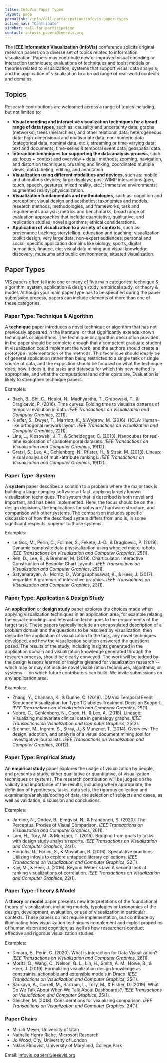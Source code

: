 ```yaml
---
title: InfoVis Paper Types
layout: page
permalink: /info/call-participation/infovis-paper-types
active_nav: "Contribute"
sidebar: call-for-participation
contact: infovis_papers@ieeevis.org
---
```


The **IEEE Information Visualization (InfoVis)** conference solicits original research papers on a diverse set of topics related to information visualization. Papers may contribute new or improved visual encoding or interaction techniques; evaluations of techniques and tools; models or theories related to visualization; systems that support visual data analysis; and the application of visualization to a broad range of real-world contexts and domains.

## Topics
Research contributions are welcomed across a range of topics including, but not limited to:

* **Visual encoding and interactive visualization techniques for a broad range of data types**, such as: causality and uncertainty data; graphs (networks), trees (hierarchies), and other relational data; heterogeneous data; high-dimensional and multivariate data; non-numeric data (categorical data, nominal data, etc.); streaming or time-varying data; text and documents; time-series & temporal event data; geospatial data.
* **Interaction techniques for supporting the data analysis process**, such as: focus + context and overview + detail methods; zooming, navigation, and distortion techniques; brushing and linking; coordinated multiple views; data labeling, editing, and annotation
* **Visualization using different modalities and devices**, such as: mobile and ubiquitous devices; large displays; post-WIMP interactions (pen, touch, speech, gestures, mixed reality, etc.); immersive environments; augmented reality; physicalization.
* **Visualization fundamentals and methodologies**, such as: cognition and perception; visual design and aesthetics; taxonomies and models; research methods, methodologies, and frameworks; task and requirements analysis; metrics and benchmarks; broad range of evaluation approaches that include quantitative, qualitative, and replication studies; novel algorithms; ethical considerations. 
* **Application of visualization to a variety of contexts**, such as: provenance tracking; storytelling; education and teaching; visualization toolkit design; very large data; non-expert audiences; personal and social; specific application domains like biology, sports, digital humanities, finance, etc; visual data mining and visual knowledge discovery; museums and public environments; situated visualization.

## Paper Types
VIS papers often fall into one or many of five main categories: technique & algorithm, system, application & design study, empirical study, or theory & model. Although your main paper type has to be specified during the paper submission process, papers can include elements of more than one of these categories.

### Paper Type: Technique & Algorithm
A **technique** paper introduces a novel technique or algorithm that has not previously appeared in the literature, or that significantly extends known techniques or algorithms. The technique or algorithm description provided in the paper should be complete enough that a competent graduate student in visualization could implement the work, and the authors should create a prototype implementation of the methods. This technique should ideally be of general application rather than being restricted to a single task or single source of data, and the exposition should be focused on what the technique does, how it does it, the tasks and datasets for which this new method is appropriate, and what the computational and other costs are. Evaluation is likely to strengthen technique papers.

Examples:
 * Bach, B., Shi, C., Heulot, N., Madhyastha, T., Grabowski, T., & Dragicevic, P. (2016). Time curves: Folding time to visualize patterns of temporal evolution in data. *IEEE Transactions on Visualization and Computer Graphics*, 22(1).
 * Kieffer, S., Dwyer, T., Marriott, K., & Wybrow, M. (2016). HOLA: Human-like orthogonal network layout. *IEEE Transactions on Visualization and Computer Graphics*, 22(1). 
 * Lins, L., Klosowski, J. T., & Scheidegger, C. (2013). Nanocubes for real-time exploration of spatiotemporal datasets. *IEEE Transactions on Visualization and Computer Graphics*, 19(12). 
 * Gratzl, S., Lex, A., Gehlenborg, N., Pfister, H., & Streit, M. (2013). Lineup: Visual analysis of multi-attribute rankings. *IEEE Transactions on Visualization and Computer Graphics*, 19(12). 

### Paper Type: System
A **system** paper describes a solution to a problem where the major task is building a large complex software artifact, applying largely known visualization techniques. The system that is described is both novel and important, and has been implemented. Here, the focus should be on the design decisions, the implications for software / hardware structure, and comparison with other systems. The comparison includes specific discussion of how the described system differs from and is, in some significant respects, superior to those systems.

Examples:
 * Le Goc, M., Perin, C., Follmer, S., Fekete, J.-D., & Dragicevic, P. (2019). Dynamic composite data physicalization using wheeled micro-robots. *IEEE Transactions on Visualization and Computer Graphics*, 25(1).
 * Ren, D., Lee, B., & Brehmer, M. (2019). Charticulator: Interactive Construction of Bespoke Chart Layouts. *IEEE Transactions on Visualization and Computer Graphics*, 25(1).
 * Satyanarayan, A., Moritz, D., Wongsuphasawat, K., & Heer, J. (2017). Vega-lite: A grammar of interactive graphics. *IEEE Transactions on Visualization and Computer Graphics*, 23(1).

### Paper Type: Application & Design Study
An **application** or **design study** paper explores the choices made when applying visualization techniques in an application area, for example relating the visual encodings and interaction techniques to the requirements of the target task. These papers typically include an encapsulated description of a problem domain and the questions to be resolved by visualization, then describe the application of visualization to the task, any novel techniques developed, and how the visualization solution answered the questions posed. The results of the study, including insights generated in the application domain and visualization knowledge generated through the research process, should be clearly conveyed. The work will be judged by the design lessons learned or insights gleaned for visualization research -- which may or may not include novel visualization techniques, algorithms, or systems -- on which future contributors can build. We invite submissions on any application area.

Examples:
 * Zhang, Y., Chanana, K., & Dunne, C. (2019). IDMVis: Temporal Event Sequence Visualization for Type 1 Diabetes Treatment Decision Support. *IEEE Transactions on Visualization and Computer Graphics*, 25(1).
 * Nobre, C., Gehlenborg, N., Coon, H., & Lex, A. (2018). Lineage: Visualizing multivariate clinical data in genealogy graphs. *IEEE Transactions on Visualization and Computer Graphics*, 25(3).
 * Brehmer, M., Ingram, S., Stray, J., & Munzner, T. (2014). Overview: The design, adoption, and analysis of a visual document mining tool for investigative journalists. *IEEE Transactions on Visualization and Computer Graphics*, 20(12).

### Paper Type: Empirical Study
An **empirical study** paper explores the usage of visualization by people, and presents a study, either qualitative or quantitative, of visualization techniques or systems. The research contribution will be judged on the validity and importance of the results, including where appropriate, the definition of hypotheses, tasks, data sets, the rigorous collection and examination/analysis/coding of data, the selection of subjects and cases, as well as validation, discussion and conclusions. 

Examples:
 * Jardine, N., Ondov, B., Elmqvist, N., & Franconeri, S. (2020). The Perceptual Proxies of Visual Comparison. *IEEE Transactions on Visualization and Computer Graphics*, 26(1).
 * Lam, H., Tory, M., & Munzner, T. (2018). Bridging from goals to tasks with design study analysis reports. *IEEE Transactions on Visualization and Computer Graphics*, 24(1).
 * Hinrichs, U., Forlini, S., & Moynihan, B. (2016). Speculative practices: Utilizing infovis to explore untapped literary collections. *IEEE Transactions on Visualization and Computer Graphics*, 22(1).
 * Kay, M., & Heer, J. (2016). Beyond Weber's law: A second look at ranking visualizations of correlation. *IEEE Transactions on Visualization and Computer Graphics*, 22(1).

### Paper Type: Theory & Model
A **theory** or **model** paper presents new interpretations of the foundational theory of visualization, including models, typologies or taxonomies of the design, development, evaluation, or use of visualization in particular contexts. These papers do not require implementation, but contribute by illuminating how visualization techniques complement and exploit properties of human vision and cognition, as well as how researchers conduct effective and rigorous visualization studies.

Examples:
 * Dimara, E., Perin, C. (2020). What is Interaction for Data Visualization? *IEEE Transactions on Visualization and Computer Graphics*, 26(1).
 * Moritz, D., Wang, C., Nelson, G. L., Lin, H., Smith, A. M., Howe, B., & Heer, J. (2019). Formalizing visualization design knowledge as constraints: actionable and extensible models in Draco. *IEEE Transactions on Visualization and Computer Graphics*, 25(1).
 * Sarikaya, A., Correll, M., Bartram, L., Tory, M., & Fisher, D. (2019). What Do We Talk About When We Talk About Dashboards?. *IEEE Transactions on Visualization and Computer Graphics*, 25(1).
 * Gleicher, M. (2018). Considerations for visualizing comparison. *IEEE Transactions on Visualization and Computer Graphics*, 24(1).

### Paper Chairs
 * Miriah Meyer, University of Utah
 * Nathalie Henry Riche, Microsoft Research
 * Jo Wood, City, University of London
 * Niklas Elmqvist, University of Maryland, College Park

Email: infovis_papers@ieeevis.org
